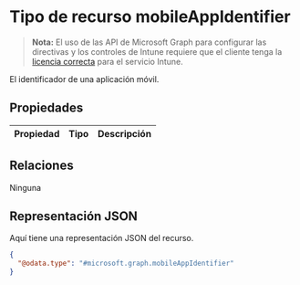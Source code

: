 # <a name="mobileappidentifier-resource-type"></a>Tipo de recurso mobileAppIdentifier

> **Nota:** El uso de las API de Microsoft Graph para configurar las directivas y los controles de Intune requiere que el cliente tenga la [licencia correcta](https://go.microsoft.com/fwlink/?linkid=839381) para el servicio Intune.

El identificador de una aplicación móvil.
## <a name="properties"></a>Propiedades
|Propiedad|Tipo|Descripción|
|:---|:---|:---|

## <a name="relationships"></a>Relaciones
Ninguna
## <a name="json-representation"></a>Representación JSON
Aquí tiene una representación JSON del recurso.
<!-- {
  "blockType": "resource",
  "keyProperty": "id",
  "@odata.type": "microsoft.graph.mobileAppIdentifier"
}
-->
``` json
{
  "@odata.type": "#microsoft.graph.mobileAppIdentifier"
}
```



